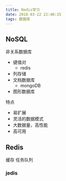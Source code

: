 ```yaml
---
title: Redis学习
date: 2018-03-22 22:40:15
tags: 数据库
---
```


## NoSQL
非关系数据库
- 键值对
    + redis
- 列存储
- 文档数据库
    + mongoDB
- 图形数据库

特点
- 易扩展
- 灵活的数据模式
- 大数据量，高性能
- 高可用

## Redis
缓存
任务队列

### jedis
